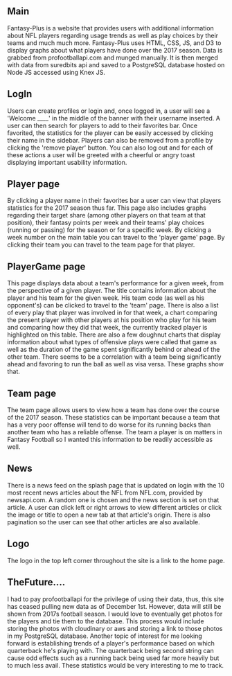 ## Main
Fantasy-Plus is a website that provides users with additional information about NFL players regarding usage trends as well as play choices by their teams and much much more. Fantasy-Plus uses HTML, CSS, JS, and D3 to display graphs about what players have done over the 2017 season. Data is grabbed from profootballapi.com and munged manually. It is then merged with data from suredbits api and saved to a PostgreSQL database hosted on Node JS accessed using Knex JS.

## LogIn
Users can create profiles or login and, once logged in, a user will see a 'Welcome ____' in the middle of the banner with their username inserted. A user can then search for players to add to their favorites bar. Once favorited, the statistics for the player can be easily accessed by clicking their name in the sidebar. Players can also be removed from a profile by clicking the 'remove player' button. You can also log out and for each of these actions a user will be greeted with a cheerful or angry toast displaying important usability information.

## Player page
By clicking a player name in their favorites bar a user can view that players statistics for the 2017 season thus far. This page also includes graphs regarding their target share (among other players on that team at that position), their fantasy points per week and their teams' play choices (running or passing) for the season or for a specific week. By clicking a week number on the main table you can travel to the 'player game' page. By clicking their team you can travel to the team page for that player.

## PlayerGame page
This page displays data about a team's performance for a given week, from the perspective of a given player. The title contains information about the player and his team for the given week. His team code (as well as his opponent's) can be clicked to travel to the 'team' page. There is also a list of every play that player was involved in for that week, a chart comparing the present player with other players at his position who play for his team and comparing how they did that week, the currently tracked player is highlighted on this table. There are also a few doughnut charts that display information about what types of offensive plays were called that game as well as the duration of the game spent significantly behind or ahead of the other team. There seems to be a correlation with a team being significantly ahead and favoring to run the ball as well as visa versa. These graphs show that.

## Team page
The team page allows users to view how a team has done over the course of the 2017 season. These statistics can be important because a team that has a very poor offense will tend to do worse for its running backs than another team who has a reliable offense. The team a player is on matters in Fantasy Football so I wanted this information to be readily accessible as well.

## News
There is a news feed on the splash page that is updated on login with the 10 most recent news articles about the NFL from NFL.com, provided by newsapi.com. A random one is chosen and the news section is set on that article. A user can click left or right arrows to view different articles or click the image or title to open a new tab at that article's origin. There is also pagination so the user can see that other articles are also available.


## Logo
The logo in the top left corner throughout the site is a link to the home page.

## TheFuture....
I had to pay profootballapi for the privilege of using their data, thus, this site has ceased pulling new data as of December 1st. However, data will still be shown from 2017s football season. I would love to eventually get photos for the players and tie them to the database. This process would include storing the photos with cloudinary or aws and storing a link to those photos in my PostgreSQL database. Another topic of interest for me looking forward is establishing trends of a player's performance based on which quarterback he's playing with. The quarterback being second string can cause odd effects such as a running back being used far more heavily but to much less avail. These statistics would be very interesting to me to track.
